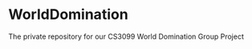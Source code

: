 WorldDomination
===============

The private repository for our CS3099 World Domination Group Project
